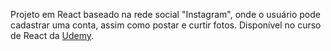 Projeto em React baseado na rede social "Instagram", onde o usuário pode cadastrar uma conta, assim como postar e curtir fotos. Disponível no curso de React da [Udemy](https://www.udemy.com/course/react-do-zero-a-maestria-c-hooks-router-api-projetos/).
